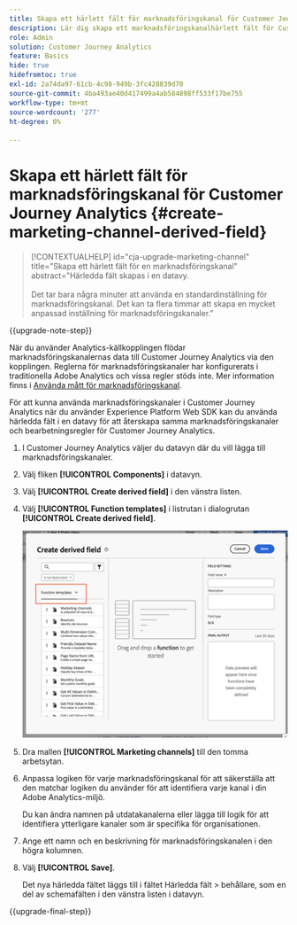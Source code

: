 ```yaml
---
title: Skapa ett härlett fält för marknadsföringskanal för Customer Journey Analytics
description: Lär dig skapa ett marknadsföringskanalhärlett fält för Customer Journey Analytics
role: Admin
solution: Customer Journey Analytics
feature: Basics
hide: true
hidefromtoc: true
exl-id: 2a74da97-61cb-4c98-949b-3fc428839d70
source-git-commit: 4ba493ae40d417499a4ab584898ff533f17be755
workflow-type: tm+mt
source-wordcount: '277'
ht-degree: 0%

---
```


# Skapa ett härlett fält för marknadsföringskanal för Customer Journey Analytics {#create-marketing-channel-derived-field}

<!-- markdownlint-disable MD034 -->

>[!CONTEXTUALHELP]
>id="cja-upgrade-marketing-channel"
>title="Skapa ett härlett fält för en marknadsföringskanal"
>abstract="Härledda fält skapas i en datavy.<br><br>Det tar bara några minuter att använda en standardinställning för marknadsföringskanal. Det kan ta flera timmar att skapa en mycket anpassad inställning för marknadsföringskanaler."

<!-- markdownlint-enable MD034 -->

{{upgrade-note-step}}

När du använder Analytics-källkopplingen flödar marknadsföringskanalernas data till Customer Journey Analytics via den kopplingen. Reglerna för marknadsföringskanaler har konfigurerats i traditionella Adobe Analytics och vissa regler stöds inte. Mer information finns i [Använda mått för marknadsföringskanal](/help/use-cases/aa-data/marketing-channels.md).

För att kunna använda marknadsföringskanaler i Customer Journey Analytics när du använder Experience Platform Web SDK kan du använda härledda fält i en datavy för att återskapa samma marknadsföringskanaler och bearbetningsregler för Customer Journey Analytics.

1. I Customer Journey Analytics väljer du datavyn där du vill lägga till marknadsföringskanaler.

1. Välj fliken **[!UICONTROL Components]** i datavyn.

1. Välj **[!UICONTROL Create derived field]** i den vänstra listen.

1. Välj **[!UICONTROL Function templates]** i listrutan i dialogrutan **[!UICONTROL Create derived field]**.

   ![Skapa härledda fältfunktionsmallar](assets/derived-field-create.png)

1. Dra mallen **[!UICONTROL Marketing channels]** till den tomma arbetsytan.

1. Anpassa logiken för varje marknadsföringskanal för att säkerställa att den matchar logiken du använder för att identifiera varje kanal i din Adobe Analytics-miljö.

   Du kan ändra namnen på utdatakanalerna eller lägga till logik för att identifiera ytterligare kanaler som är specifika för organisationen.

1. Ange ett namn och en beskrivning för marknadsföringskanalen i den högra kolumnen.

1. Välj **[!UICONTROL Save]**.

   Det nya härledda fältet läggs till i fältet Härledda fält > behållare, som en del av schemafälten i den vänstra listen i datavyn.

{{upgrade-final-step}}
